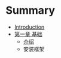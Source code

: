 # Summary

* [Introduction](README.md)
* [第一章 基础](di-yi-zhang-ji-chu.md)
  * [介绍](di-yi-zhang-ji-chu/jie-shao.md)
  * 安装框架


